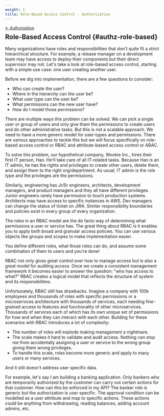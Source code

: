 ```yaml
---
weight: 1
title: Role-Based Access Control - Authorization
---
```


<div style="font-size: 0.9em; margin-bottom: -20px;"><a href="/books/api-security/authz/">&larr; Authorization</a></div>

## Role-Based Access Control {#authz-role-based}

Many organizations have roles and responsibilities that don't quite fit a strict hierarchical structure. For example, a release manager on a development team may have access to deploy their components but their direct supervisor may not. Let's take a look at role-based access control, starting with a simple use case: one user creating another user.

Before we dig into implementation, there are a few questions to consider:

* Who can create the user?
* Where in the hierarchy can the user be?
* What user type can the user be?
* What permissions can the new user have?
* How do I model those permissions?

There are multiple ways this problem can be solved. We can pick a single user or group of users and only give them the permissions to create users and do other administrative tasks. But this is not a scalable approach. We need to have a more generic model for user-types and permissions. There are various approaches to tackle this but we will focus specifically on role-based access control or RBAC and attribute-based access control or ABAC.

To solve this problem, our hypothetical company, Wookie Inc., hires their first IT person, Han. He'll take care of all IT-related tasks. Because Han is an IT admin, he has the rights and privileges to create other users, delete them, and assign them to the right org/department.  As usual, IT admin is the role type and the privileges are the permissions.

Similarly, engineering has Jr/Sr engineers, architects, development managers, and product managers and they all have different privileges. Junior engineers rarely have permission to touch production systems. Architects may have access to specific instances in AWS. Dev managers can change the status of ticket on JIRA. Similar responsibility boundaries and policies exist in every group of every organization.

The roles in an RBAC model are the de facto way of determining what permissions a user or service has. The great thing about RBAC is it enables you to apply both broad and granular access policies. You can use various objects like groups and scopes to make implementation easier.

You define different roles, what those roles can do, and assume some combination of them to users and you're done!

RBAC not only gives great control over how to manage access but is also a great model for auditing access. Once we create a consistent management framework it becomes easier to answer the question: "who has access to what?" RBAC creates a logical model that reflects the structure of system and its responsibilities.

Unfortunately, RBAC still has drawbacks. Imagine a company with 100k employees and thousands of roles with specific permissions or a microservices architecture with thousands of services, each needing fine-grained access to features and functionality of other microservices. Thousands of services each of which has its own unique set of permissions for how and when they can interact with each other. Building for these scenarios with RBAC introduces a lot of complexity:

* The number of roles will explode making management a nightmare.
* The scale makes it hard to validate and audit access. Nothing can stop me from accidentally assigning a user or service to the wrong group giving them wrong privileges.
* To handle this scale, roles become more generic and apply to many users or many services.

And it still doesn't address user specific data.

For example, let's say I am building a banking application. Only bankers who are temporarily authorized by the customer can carry out certain actions for that customer. How can this be enforced in my API? The banker role is generic but the authorization is user specific. The approval condition can be modelled as a user attribute and map to specific actions. These actions could be anything from withdrawing, reading balances, adding account admins, etc.
